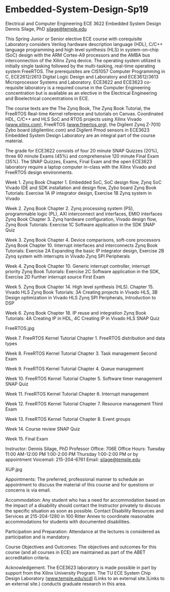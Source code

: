 # Embedded-System-Design-Sp19
Electrical and Computer Engineering ECE 3622 
Embedded System Design 
Dennis Silage, PhD 
silage@temple.edu

This Spring Junior or Senior elective ECE course with corequisite Laboratory considers Verilog hardware description language (HDL), C/C++ language programming and high level synthesis (HLS) in system-on-chip (SoC) design with the ARM Cortex-A9 processors and the AMBA bus interconnection of the Xilinx Zynq device. The operating system utilized is initially single tasking followed by the multi-tasking, real-time operating system FreeRTOS. The prerequisites are CIS1057 Computer Programming in C, ECE2612/2613 Digital Logic Design and Laboratory and ECE3612/3613 Microprocessor Systems and Laboratory. ECE3622 and ECE3623 co-requisite laboratory is a required course in the Computer Engineering concentration but is available as an elective in the Electrical Engineering and Bioelectrical concentrations in ECE. 

The course texts are the The Zynq Book, The Zynq Book Tutorial, the FreeRTOS Real-time Kernel reference and tutorials on Canvas. Coordinated HDL, C/C++ and HLS SoC and RTOS projects using Xilinx Vivado (www.xilinx.com), FreeRTOS (www.freertos.org), the Digilent Zynq Z-7010 Zybo board (digilentinc.com) and Digilent Pmod sensors in ECE3623 Embedded System Design Laboratory are an integral part of the course material.

The grade for ECE3622 consists of four 20 minute SNAP Quizzes (20%), three 60 minute Exams (45%) and comprehensive 120 minute Final Exam (35%). The SNAP Quizzes, Exams, Final Exam and the open ECE3623 laboratory require a laptop computer in-class with the Xilinx Vivado and FreeRTOS design environments.

Week 1.  Zynq Book Chapter 1. Embedded SoC, SoC design flow, Zynq SoC
               Vivado IDE and SDK installation and design flow, Zybo board
               Zynq Book Tutorials: Exercise 1A IP integrator design, Exercise 1B Zynq
                 system in Vivado

Week 2.  Zynq Book Chapter 2. Zynq processing system (PS), programmable logic
                  (PL), AXI interconnect and interfaces, EMIO interfaces
               Zynq Book Chapter 3. Zynq hardware configuration, Vivado design flow,
               Zynq Book Tutorials: Exercise 1C Software application in the SDK SNAP Quiz

Week 3.  Zynq Book Chapter 4. Device comparisons, soft-core processors
               Zynq Book Chapter 10. Interrupt interfaces and interconnects
               Zynq Book Tutorials: Exercise 2A Expanding the basic IP integrator design,
                 Exercise 2B Zynq system with interrupts in Vivado
               Zynq SPI Peripherals

Week 4.  Zynq Book Chapter 10. Generic interrupt controller, interrupt priority
               Zynq Book Tutorials: Exercise 2C Software application in the SDK, Exercise
                  2D Further interrupt source First Exam 

Week 5.  Zynq Book Chapter 14. High level synthesis (HLS). Chapter 15. Vivado HLS
               Zynq Book Tutorials: 3A Creating projects in Vivado HLS, 3B Design
                  optimization in Vivado HLS
                Zynq SPI Peripherals, Introduction to DSP

Week 6.  Zynq Book Chapter 18. IP reuse and integration
               Zynq Book Tutorials: 4A Creating IP in HDL, 4C Creating IP in Vivado HLS
                SNAP Quiz

FreeRTOS.jpg

Week 7.  FreeRTOS Kernel Tutorial Chapter 1. FreeRTOS distribution and data types

Week 8.  FreeRTOS Kernel Tutorial Chapter 3. Task management Second Exam 

Week 9.  FreeRTOS Kernel Tutorial Chapter 4. Queue management 

Week 10. FreeRTOS Kernel Tutorial Chapter 5. Software timer management
                SNAP Quiz  

Week 11. FreeRTOS Kernel Tutorial Chapter 6. Interrupt management

Week 12. FreeRTOS Kernel Tutorial Chapter 7. Resource management Third Exam

Week 13. FreeRTOS Kernel Tutorial Chapter 8. Event groups

Week 14. Course review SNAP Quiz

Week 15. Final Exam       

Instructor:                Dennis Silage, PhD   Professor     Office:  706E
Office Hours:           Tuesday         11:00 AM-12:00 PM     1:00-2:00 PM
                                  Thursday       1:00-2:00 PM                or by appointment
Voicemail:                215-204-6761                                   Email:  silage@temple.edu

XUP.jpg

Appointments: The preferred, professional manner to schedule an appointment to discuss the material of this course and for questions or concerns is via email.

Accommodation: Any student who has a need for accommodation based on the impact of a disability should contact the Instructor privately to discuss the specific situation as soon as possible.  Contact Disability Resources and Services at 215-204-1280 in 100 Ritter Annex to coordinate reasonable accommodations for students with documented disabilities.

Participation and Preparation: Attendance at the lectures is considered as participation and is mandatory.

Course Objectives and Outcomes:  The objectives and outcomes for this course (and all courses in ECE) are maintained as part of the ABET accreditation criteria.

Acknowledgement. The ECE3623 laboratory is made possible in part by support from the Xilinx University Program. The TU ECE System Chip Design Laboratory (www.temple.edu/scdl (Links to an external site.)Links to an external site.) conducts graduate research in this area.   
